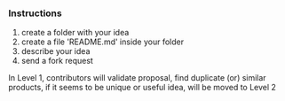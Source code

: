 ### Instructions

1. create a folder with your idea
2. create a file 'README.md' inside your folder
3. describe your idea
4. send a fork request

In Level 1, contributors will validate proposal, find duplicate (or) similar products, if it seems to be unique or useful idea, will be moved to Level 2
